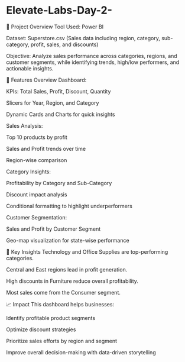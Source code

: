 # Elevate-Labs-Day-2-
📁 Project Overview
Tool Used: Power BI

Dataset: Superstore.csv (Sales data including region, category, sub-category, profit, sales, and discounts)

Objective: Analyze sales performance across categories, regions, and customer segments, while identifying trends, high/low performers, and actionable insights.

📌 Features
Overview Dashboard:

KPIs: Total Sales, Profit, Discount, Quantity

Slicers for Year, Region, and Category

Dynamic Cards and Charts for quick insights

Sales Analysis:

Top 10 products by profit

Sales and Profit trends over time

Region-wise comparison

Category Insights:

Profitability by Category and Sub-Category

Discount impact analysis

Conditional formatting to highlight underperformers

Customer Segmentation:

Sales and Profit by Customer Segment

Geo-map visualization for state-wise performance

🧠 Key Insights
Technology and Office Supplies are top-performing categories.

Central and East regions lead in profit generation.

High discounts in Furniture reduce overall profitability.

Most sales come from the Consumer segment.

📈 Impact
This dashboard helps businesses:

Identify profitable product segments

Optimize discount strategies

Prioritize sales efforts by region and segment

Improve overall decision-making with data-driven storytelling
